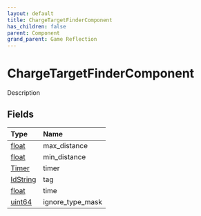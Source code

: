 ```yaml
---
layout: default
title: ChargeTargetFinderComponent
has_children: false
parent: Component
grand_parent: Game Reflection
---
```

# ChargeTargetFinderComponent
Description 

## Fields
| Type | Name |
|:-------------|:--------------|
| [float](/game-reflection/components/float.md) | max_distance |
| [float](/game-reflection/components/float.md) | min_distance |
| [Timer](/game-reflection/classes/timer.md) | timer |
| [IdString](/game-reflection/components/id_string.md) | tag |
| [float](/game-reflection/components/float.md) | time |
| [uint64](/game-reflection/components/uint64.md) | ignore_type_mask |
